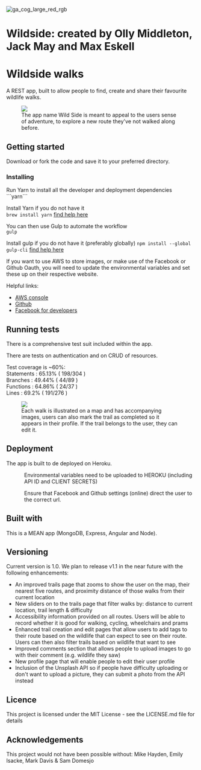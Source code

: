 ![ga_cog_large_red_rgb](https://cloud.githubusercontent.com/assets/40461/8183776/469f976e-1432-11e5-8199-6ac91363302b.png)

# Wildside: created by Olly Middleton, Jack May and Max Eskell

<h1> Wildside walks </h1>
A REST app, built to allow people to find, create and share their favourite wildlife walks.

<figure>
	<a href="https://wildside-walks.herokuapp.com//">
    <img src="http://i.imgur.com/UooXH1b.png">
  </a>
	<figcaption>
      The app name Wild Side is meant to appeal to the users sense of adventure, to explore a new route they've not walked along before.
  </figcaption>
</figure>

<h2> Getting started </h2>
Download or fork the code and save it to your preferred directory.  

<h3> Installing </h3>
Run Yarn to install all the developer and deployment dependencies </br>
```yarn```

Install Yarn if you do not have it </br>
```brew install yarn``` <a href="https://yarnpkg.com/lang/en/docs/install/"> find help here</a>

You can then use Gulp to automate the workflow </br>
```gulp```

Install gulp if you do not have it (preferably globally)
```npm install --global gulp-cli``` <a href="https://github.com/gulpjs/gulp/blob/master/docs/getting-started.md"> find help here </a>

If you want to use AWS to store images, or make use of the Facebook or Github Oauth, you will need to update the environmental variables and set these up on their respective website.

Helpful links:
<ul>
<li><a href="https://aws.amazon.com/console/"> AWS console </a></li>
<li><a href="https://github.com/">Github</a></li>
<li><a href="https://developers.facebook.com/">Facebook for developers </a></li>
</ul>

<h2> Running tests </h2>
There is a comprehensive test suit included within the app.

There are tests on authentication and on CRUD of resources.

Test coverage is ~60%: </br>
Statements   : 65.13% ( 198/304 ) </br>
Branches     : 49.44% ( 44/89 ) </br>
Functions    : 64.86% ( 24/37 ) </br>
Lines        : 69.2% ( 191/276 ) </br>

<figure>
	<a href="https://wildside-walks.herokuapp.com//">
    <img src="http://i.imgur.com/2yHWzUs.png">
  </a>
	<figcaption>
      Each walk is illustrated on a map and has accompanying images, users can also mark the trail as completed so it appears in their profile. If the trail belongs to the user, they can edit it. 
  </figcaption>
</figure>

<h2> Deployment </h2>
The app is built to de deployed on Heroku.  
<ul>
<ol>Environmental variables need to be uploaded to HEROKU (including API ID and CLIENT SECRETS) </ol>
<ol>Ensure that Facebook and Github settings (online) direct the user to the correct url.</ol>
</ul>


<h2> Built with </h2>
This is a MEAN app (MongoDB, Express, Angular and Node).

<h2> Versioning </h2>
Current version is 1.0.  We plan to release v1.1 in the near future with the following enhancements:
<ul>
<li> An improved trails page that zooms to show the user on the map, their nearest five routes, and proximity distance of those walks from their current location </li>
<li> New sliders on to the trails page that filter walks by: distance to current location, trail length & difficulty </li>
<li> Accessibility information provided on all routes. Users will be able to record whether it is good for walking, cycling, wheelchairs and prams </li>
<li> Enhanced trail creation and edit pages that allow users to add tags to their route based on the wildlife that can expect to see on their route. Users can then also filter trails based on wildlife that want to see </li>
<li> Improved comments section that allows people to upload images to go with their comment (e.g. wildlife they saw) </li>
<li>  New profile page that will enable people to edit their user profile </li>
<li> Inclusion of the Unsplash API so if people have difficulty uploading or don't want to upload a picture, they can submit a photo from the API instead </li>
</ul>

<h2> Licence </h2>
This project is licensed under the MIT License - see the LICENSE.md file for details

<h2> Acknowledgements </h2>
This project would not have been possible without:
Mike Hayden,  Emily Isacke, Mark Davis & Sam Domesjo
